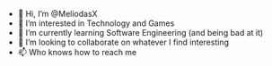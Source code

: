 - 👋 Hi, I’m @MeliodasX
- 👀 I’m interested in Technology and Games
- 🌱 I’m currently learning Software Engineering (and being bad at it)
- 💞️ I’m looking to collaborate on whatever I find interesting
- 📫 Who knows how to reach me

<!---
MeliodasX/MeliodasX is a ✨ special ✨ repository because its `README.md` (this file) appears on your GitHub profile.
You can click the Preview link to take a look at your changes.
--->
